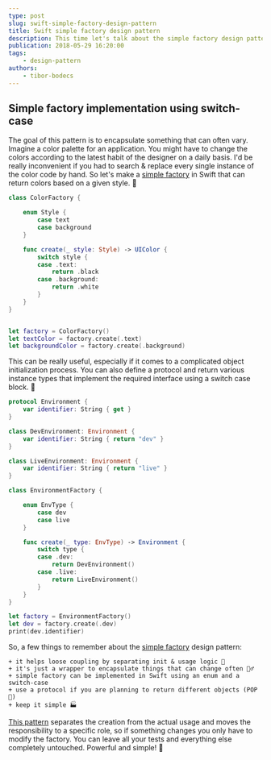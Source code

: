 ```yaml
---
type: post
slug: swift-simple-factory-design-pattern
title: Swift simple factory design pattern
description: This time let's talk about the simple factory design pattern to encapsulate object creation in a really simple way using Swift.
publication: 2018-05-29 16:20:00
tags: 
    - design-pattern
authors:
    - tibor-bodecs
---
```


## Simple factory implementation using switch-case

The goal of this pattern is to encapsulate something that can often vary. Imagine a color palette for an application. You might have to change the colors according to the latest habit of the designer on a daily basis. I'd be really inconvenient if you had to search & replace every single instance of the color code by hand. So let's make a [simple factory](http://pengguo.xyz/tutorial/2017/03/07/Swift-World-Design-Patterns-Simple-Factory.html) in Swift that can return colors based on a given style. 🎩

```swift
class ColorFactory {

    enum Style {
        case text
        case background
    }

    func create(_ style: Style) -> UIColor {
        switch style {
        case .text:
            return .black
        case .background:
            return .white
        }
    }
}


let factory = ColorFactory()
let textColor = factory.create(.text)
let backgroundColor = factory.create(.background)
```

This can be really useful, especially if it comes to a complicated object initialization process. You can also define a protocol and return various instance types that implement the required interface using a switch case block. 🚦

```swift
protocol Environment {
    var identifier: String { get }
}

class DevEnvironment: Environment {
    var identifier: String { return "dev" }
}

class LiveEnvironment: Environment {
    var identifier: String { return "live" }
}

class EnvironmentFactory {

    enum EnvType {
        case dev
        case live
    }

    func create(_ type: EnvType) -> Environment {
        switch type {
        case .dev:
            return DevEnvironment()
        case .live:
            return LiveEnvironment()
        }
    }
}

let factory = EnvironmentFactory()
let dev = factory.create(.dev)
print(dev.identifier)
```

So, a few things to remember about the [simple factory](https://code.tutsplus.com/tutorials/design-patterns-the-simple-factory-pattern--cms-22345) design pattern:

    + it helps loose coupling by separating init & usage logic 🤔
    + it's just a wrapper to encapsulate things that can change often 🤷‍♂️
    + simple factory can be implemented in Swift using an enum and a switch-case
    + use a protocol if you are planning to return different objects (POP 🎉)
    + keep it simple 🏭

[This pattern](http://www.sihui.io/design-pattern-factory/) separates the creation from the actual usage and moves the responsibility to a specific role, so if something changes you only have to modify the factory. You can leave all your tests and everything else completely untouched. Powerful and simple! 💪



